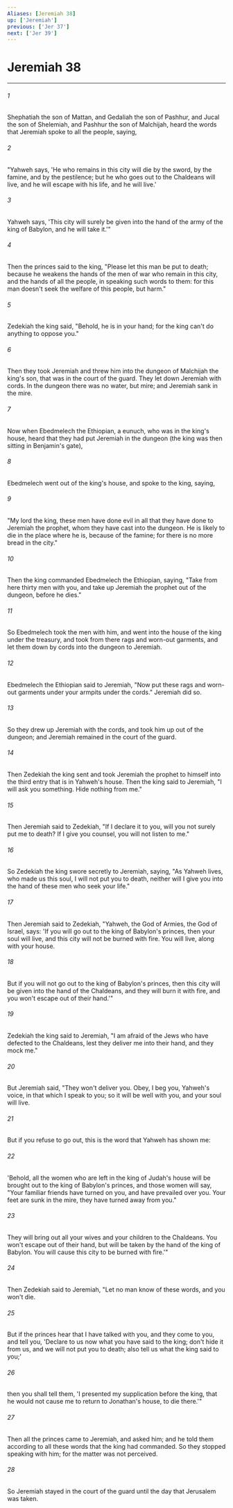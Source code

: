 ```yaml
---
Aliases: [Jeremiah 38]
up: ['Jeremiah']
previous: ['Jer 37']
next: ['Jer 39']
---
```

# Jeremiah 38
***





###### 1 

Shephatiah the son of Mattan, and Gedaliah the son of Pashhur, and Jucal the son of Shelemiah, and Pashhur the son of Malchijah, heard the words that Jeremiah spoke to all the people, saying, 



###### 2 

"Yahweh says, 'He who remains in this city will die by the sword, by the famine, and by the pestilence; but he who goes out to the Chaldeans will live, and he will escape with his life, and he will live.' 



###### 3 

Yahweh says, 'This city will surely be given into the hand of the army of the king of Babylon, and he will take it.'" 



###### 4 

Then the princes said to the king, "Please let this man be put to death; because he weakens the hands of the men of war who remain in this city, and the hands of all the people, in speaking such words to them: for this man doesn't seek the welfare of this people, but harm." 



###### 5 

Zedekiah the king said, "Behold, he is in your hand; for the king can't do anything to oppose you." 



###### 6 

Then they took Jeremiah and threw him into the dungeon of Malchijah the king's son, that was in the court of the guard. They let down Jeremiah with cords. In the dungeon there was no water, but mire; and Jeremiah sank in the mire. 



###### 7 

Now when Ebedmelech the Ethiopian, a eunuch, who was in the king's house, heard that they had put Jeremiah in the dungeon (the king was then sitting in Benjamin's gate), 



###### 8 

Ebedmelech went out of the king's house, and spoke to the king, saying, 



###### 9 

"My lord the king, these men have done evil in all that they have done to Jeremiah the prophet, whom they have cast into the dungeon. He is likely to die in the place where he is, because of the famine; for there is no more bread in the city." 



###### 10 

Then the king commanded Ebedmelech the Ethiopian, saying, "Take from here thirty men with you, and take up Jeremiah the prophet out of the dungeon, before he dies." 



###### 11 

So Ebedmelech took the men with him, and went into the house of the king under the treasury, and took from there rags and worn-out garments, and let them down by cords into the dungeon to Jeremiah. 



###### 12 

Ebedmelech the Ethiopian said to Jeremiah, "Now put these rags and worn-out garments under your armpits under the cords." Jeremiah did so. 



###### 13 

So they drew up Jeremiah with the cords, and took him up out of the dungeon; and Jeremiah remained in the court of the guard. 



###### 14 

Then Zedekiah the king sent and took Jeremiah the prophet to himself into the third entry that is in Yahweh's house. Then the king said to Jeremiah, "I will ask you something. Hide nothing from me." 



###### 15 

Then Jeremiah said to Zedekiah, "If I declare it to you, will you not surely put me to death? If I give you counsel, you will not listen to me." 



###### 16 

So Zedekiah the king swore secretly to Jeremiah, saying, "As Yahweh lives, who made us this soul, I will not put you to death, neither will I give you into the hand of these men who seek your life." 



###### 17 

Then Jeremiah said to Zedekiah, "Yahweh, the God of Armies, the God of Israel, says: 'If you will go out to the king of Babylon's princes, then your soul will live, and this city will not be burned with fire. You will live, along with your house. 



###### 18 

But if you will not go out to the king of Babylon's princes, then this city will be given into the hand of the Chaldeans, and they will burn it with fire, and you won't escape out of their hand.'" 



###### 19 

Zedekiah the king said to Jeremiah, "I am afraid of the Jews who have defected to the Chaldeans, lest they deliver me into their hand, and they mock me." 



###### 20 

But Jeremiah said, "They won't deliver you. Obey, I beg you, Yahweh's voice, in that which I speak to you; so it will be well with you, and your soul will live. 



###### 21 

But if you refuse to go out, this is the word that Yahweh has shown me: 



###### 22 

'Behold, all the women who are left in the king of Judah's house will be brought out to the king of Babylon's princes, and those women will say, "Your familiar friends have turned on you, and have prevailed over you. Your feet are sunk in the mire, they have turned away from you." 



###### 23 

They will bring out all your wives and your children to the Chaldeans. You won't escape out of their hand, but will be taken by the hand of the king of Babylon. You will cause this city to be burned with fire.'" 



###### 24 

Then Zedekiah said to Jeremiah, "Let no man know of these words, and you won't die. 



###### 25 

But if the princes hear that I have talked with you, and they come to you, and tell you, 'Declare to us now what you have said to the king; don't hide it from us, and we will not put you to death; also tell us what the king said to you;' 



###### 26 

then you shall tell them, 'I presented my supplication before the king, that he would not cause me to return to Jonathan's house, to die there.'" 



###### 27 

Then all the princes came to Jeremiah, and asked him; and he told them according to all these words that the king had commanded. So they stopped speaking with him; for the matter was not perceived. 



###### 28 

So Jeremiah stayed in the court of the guard until the day that Jerusalem was taken.
